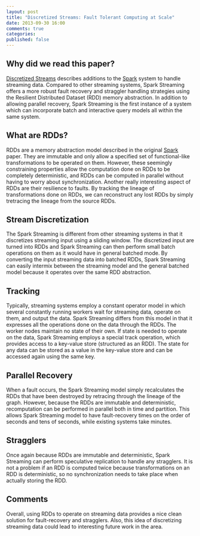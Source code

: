 ```yaml
---
layout: post
title: "Discretized Streams: Fault Tolerant Computing at Scale"
date: 2013-09-30 16:00
comments: true
categories:
published: false
---
```


## Why did we read this paper?

[Discretized Streams](?) describes additions to the
[Spark](http://www.cs.berkeley.edu/~matei/papers/2012/nsdi_spark.pdf) system to
handle streaming data. Compared to other streaming systems, Spark Streaming
offers a more robust fault recovery and straggler handling strategies using the Resilient
Distributed Dataset (RDD) memory abstraction. In addition to allowing parallel
recovery, Spark Streaming is the first instance of a system which can
incorporate batch and interactive query models all within the same system.

## What are RDDs?

RDDs are a memory abstraction model described in the original
[Spark](http://www.cs.berkeley.edu/~matei/papers/2012/nsdi_spark.pdf) paper.
They are immutable and only allow a specified set of functional-like
transformations to be operated on them. However, these seemingly constraining
properties allow the computation done on RDDs to be completely deterministic,
and RDDs can be computed in parallel without having to worry about
synchronization. Another really interesting aspect of RDDs are their resilience
to faults. By tracking the lineage of transformations done on RDDs, we can
reconstruct any lost RDDs by simply tretracing the lineage from the source RDDs.

## Stream Discretization

The Spark Streaming is different from other streaming systems in that it
discretizes streaming input using a sliding window. The discretized input are
turned into RDDs and Spark Streaming can then perform small batch operations on
them as it would have in general batched mode. By converting the input streaming
data into batched RDDs, Spark Streaming can easily intermix between the
streaming model and the general batched model because it operates over the same
RDD abstraction.

## Tracking

Typically, streaming systems employ a constant operator model in which several
constantly running workers wait for streaming data, operate on them, and output
the data. Spark Streaming differs from this model in that it expresses all the
operations done on the data through the RDDs. The worker nodes maintain no
state of their own. If state is needed to operate on the data, Spark Streaming
employs a special track operation, which provides access to a key-value store
(structured as an RDD). The state for any data can be stored as a value in the
key-value store and can be accessed again using the same key.

## Parallel Recovery

When a fault occurs, the Spark Streaming model simply recalculates the RDDs that
have been destroyed by retracing through the lineage of the graph. However,
because the RDDs are immutable and deterministic, recomputation can be performed
in parallel both in time and partition. This allows Spark Streaming model to
have fault-recovery times on the order of seconds and tens of seconds, while
existing systems take minutes.

## Stragglers

Once again because RDDs are immutable and deterministic, Spark Streaming can
perform speculative replication to handle any stragglers. It is not a problem if
an RDD is computed twice because transformations on an RDD is deterministic, so
no synchronization needs to take place when actually storing the RDD.

## Comments

Overall, using RDDs to operate on streaming data provides a nice clean solution
for fault-recovery and stragglers. Also, this idea of discretizing streaming
data could lead to interesting future work in the area.
